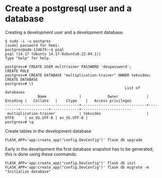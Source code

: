 # Create a postgresql user and a database

Creating a development user and a development database.
```
$ sudo -i -u postgres
[sudo] password for hemi:
postgres@adm-134679:~$ psql
psql (14.17 (Ubuntu 14.17-0ubuntu0.22.04.1))
Type "help" for help.

postgres=# CREATE USER multtrainer PASSWORD 'devpassword';
CREATE ROLE
postgres=# CREATE DATABASE "multiplication-trainer" OWNER tekvideo;
CREATE DATABASE
postgres=# \l
                                                       List of databases
               Name               |            Owner             | Encoding |   Collate   |    Ctype    |   Access privileges   
----------------------------------+------------------------------+----------+-------------+-------------+-----------------------
 multiplication-trainer           | tekvideo                     | UTF8     | en_US.UTF-8 | en_US.UTF-8 | 
postgres=# \q
```

Create tables in the development database
```
FLASK_APP='app:create_app("config.DevConfig")' flask db upgrade
```

Early in the development the first database snapshot has to be
generated, this is done using these commands.
```
FLASK_APP='app:create_app("config.DevConfig")' flask db init
FLASK_APP='app:create_app("config.DevConfig")' flask db migrate -m "Initialize database"
```


